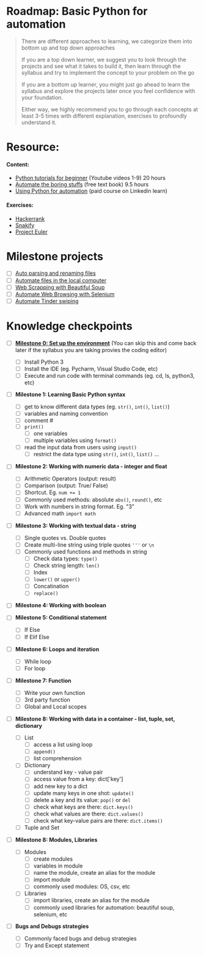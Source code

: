 # Roadmap: Basic Python for automation

> There are different approaches to learning, we categorize them into bottom up and top down approaches
> 
> If you are a top down learner, we suggest you to look through the projects and see what it takes to build it, then learn through the syllabus and try to implement the concept to your problem on the go
> 
> If you are a bottom up learner, you might just go ahead to learn the syllabus and explore the projects later once you feel confidence with your foundation.
> 
> Either way, we highly recommend you to go through each concepts at least 3-5 times with different explanation, exercises to profoundly understand it.

# Resource:
#### Content:
- [Python tutorials for beginner](https://www.youtube.com/watch?v=YYXdXT2l-Gg&list=PL-osiE80TeTt2d9bfVyTiXJA-UTHn6WwU) (Youtube videos 1-9) 20 hours
- [Automate the boring stuffs](http://automatetheboringstuff.com/) (free text book) 9.5 hours
- [Using Python for automation](https://www.linkedin.com/learning/using-python-for-automation/organizing-directories?u=2104756) (paid course on Linkedin learn)

#### Exercises:
- [Hackerrank](https://www.hackerrank.com/domains/python?filters%5Bstatus%5D%5B%5D=unsolved&badge_type=python)
- [Snakify](https://snakify.org/en/lessons/print_input_numbers/)
- [Project Euler](https://projecteuler.net/archives)


# Milestone projects
- [ ] [Auto parsing and renaming files](https://www.youtube.com/watch?v=ve2pmm5JqmI&t=353s)
- [ ] [Automate files in the local computer](https://www.linkedin.com/learning/using-python-for-automation/organizing-directories?u=2104756)
- [ ] [Web Scrapping with Beautiful Soup](https://www.linkedin.com/learning/using-python-for-automation/organizing-directories?u=2104756)
- [ ] [Automate Web Browsing with Selenium](https://www.linkedin.com/learning/using-python-for-automation/organizing-directories?u=2104756)
- [ ] [Automate Tinder swiping](https://www.youtube.com/watch?v=lvFAuUcowT4&t=2s)

# Knowledge checkpoints

- [ ] [**Milestone 0: Set up the environment**](https://www.youtube.com/watch?v=YYXdXT2l-Gg&list=PL-osiE80TeTt2d9bfVyTiXJA-UTHn6WwU&index=1) (You can skip this and come back later if the syllabus you are taking provies the coding editor)
    - [ ] Install Python 3
    - [ ] Install the IDE (eg. Pycharm, Visual Studio Code, etc) 
    - [ ] Execute and run code with terminal commands (eg. cd, ls, python3, etc)

- [ ] **Milestone 1: Learning Basic Python syntax**

    - [ ] get to know different data types (eg. `str()`, `int()`, `list()`)
    - [ ] variables and naming convention
    - [ ] comment # 
    - [ ] `print()` 
        - [ ] one variables
        - [ ] multiple variables using `format()`
    - [ ] read the input data from users using `input()`
        - [ ] restrict the data type using `str()`, `int()`, `list()` ...

- [ ] **Milestone 2: Working with numeric data - integer and float**
    - [ ] Arithmetic Operators (output: result)
    - [ ] Comparison (output: True/ False)
    - [ ] Shortcut. Eg. `num += 1` 
    - [ ] Commonly used methods: absolute `abs()`, `round()`, etc
    - [ ] Work with numbers in string format. Eg. "3"
    - [ ] Advanced math `import math`
- [ ] **Milestone 3: Working with textual data - string**
    - [ ] Single quotes vs. Double quotes
    - [ ] Create multi-line string using triple quotes `'''` or `\n`
    - [ ] Commonly used functions and methods in string
        - [ ] Check data types: `type()`
        - [ ] Check string length: `len()`
        - [ ] Index
        - [ ] `lower()` or `upper()` 
        - [ ] Concatination 
        - [ ] `replace()`
- [ ] **Milestone 4: Working with boolean**
- [ ] **Milestone 5: Conditional statement**
    - [ ] If Else
    - [ ] If Elif Else
- [ ] **Milestone 6: Loops and iteration**
    - [ ] While loop
    - [ ] For loop
- [ ] **Milestone 7: Function**
    - [ ] Write your own function
    - [ ] 3rd party function
    - [ ] Global and Local scopes

- [ ] **Milestone 8: Working with data in a container - list, tuple, set, dictionary**
    - [ ] List
        - [ ] access a list using loop
        - [ ] `append()`
        - [ ] list comprehension
    - [ ] Dictionary
        - [ ] understand key - value pair
        - [ ] access value from a key: dict['key']
        - [ ] add new key to a dict
        - [ ] update many keys in one shot: `update()`
        - [ ] delete a key and its value: `pop()` or `del`
        - [ ] check what keys are there: `dict.keys()`
        - [ ] check what values are there: `dict.values()`
        - [ ] check what key-value pairs are there: `dict.items()`
    - [ ] Tuple and Set

- [ ] **Milestone 8: Modules, Libraries**
    - [ ] Modules
        - [ ] create modules
        - [ ] variables in module
        - [ ] name the module, create an alias for the module
        - [ ] import module
        - [ ] commonly used modules: OS, csv, etc
    - [ ] Libraries
        - [ ] import libraries, create an alias for the module
        - [ ] commonly used libraries for automation: beautiful soup, selenium, etc

- [ ] **Bugs and Debugs strategies**
    - [ ] Commonly faced bugs and debug strategies 
    - [ ] Try and Except statement